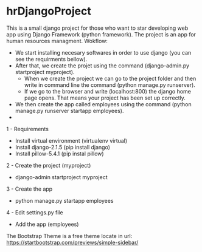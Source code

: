 # hrDjangoProject
This is a small django project for those who want to star developing web app using Django Framework (python framework).
The project is an app for human resources managment. 
Wokflow:
  - We start installing necesary softwares in order to use django (you can see the requirments bellow).
  - After that, we create the projet using the command (django-admin.py startproject myproject).
    - When we create the project we can go to the project folder and then write in command line the command (python manage.py runserver).
    - If we go to the browser and write (localhost:800) the django home page opens. That means your project has been set up correctly.
  - We then create the app called employees using the command (python manage.py runserver startapp employees).
  - 
1 - Requirements
  - Install virtual environment (virtualenv virtual)
  - Install django-2.1.5 (pip install django)
  - Install pillow-5.4.1 (pip instal pillow)

2 - Create the project (myproject)
  - django-admin startproject myproject
  
3 - Create the app
  - python manage.py startapp employees

4 - Edit settings.py file
  - Add the app (employees)
  
The Bootstrap Theme is a free theme locate in url: https://startbootstrap.com/previews/simple-sidebar/
